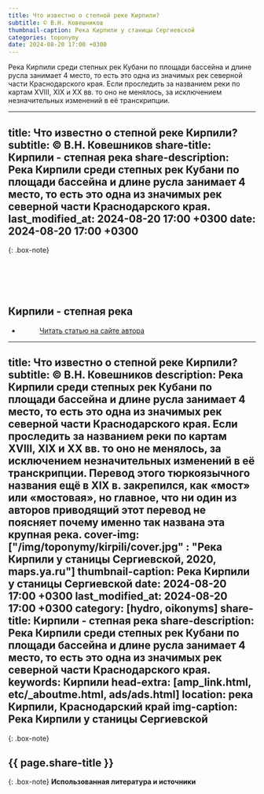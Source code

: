```yaml
---
title: Что известно о степной реке Кирпили?
subtitle: © В.Н. Ковешников
thumbnail-caption: Река Кирпили у станицы Сергиевской
categories: toponymy
date: 2024-08-20 17:00 +0300
---
```

Река Кирпили среди степных рек Кубани по площади бассейна и длине русла занимает 4 место, то есть это одна из значимых рек северной части Краснодарского края. Если проследить за названием реки по картам ХVIII, ХIХ и ХХ вв. то оно не менялось, за исключением незначительных изменений в её транскрипции.

---
title: Что известно о степной реке Кирпили?
subtitle: © В.Н. Ковешников
share-title: Кирпили - степная река
share-description: Река Кирпили среди степных рек Кубани по площади бассейна и длине русла занимает 4 место, то есть это одна из значимых рек северной части Краснодарского края.
last_modified_at: 2024-08-20 17:00 +0300
date: 2024-08-20 17:00 +0300
---
{: .box-note}
## <br><br><br>Кирпили - степная река

<ul class="pagination blog-pager"><li class="page-item previous"><figure><a class="page-link" href="{{ page.url | absolute_url | strip_index | replace:'/amp/','/' }}" data-toggle="tooltip" data-placement="top" title="Перейти на основную версию сайта">Читать статью на сайте автора</a></figure></li></ul>

---
title: Что известно о степной реке Кирпили?
subtitle: © В.Н. Ковешников
description: Река Кирпили среди степных рек Кубани по площади бассейна и длине русла занимает 4 место, то есть это одна из значимых рек северной части Краснодарского края. Если проследить за названием реки по картам ХVIII, ХIХ и ХХ вв. то оно не менялось, за исключением незначительных изменений в её транскрипции. Перевод этого тюркоязычного названия ещё в ХIХ в. закрепился, как «мост» или «мостовая», но главное, что ни один из авторов приводящий этот перевод не поясняет почему именно так названа эта крупная река.
cover-img: ["/img/toponymy/kirpili/cover.jpg" : "Река Кирпили у станицы Сергиевской, 2020, maps.ya.ru"]
thumbnail-caption: Река Кирпили у станицы Сергиевской
date: 2024-08-20 17:00 +0300
last_modified_at: 2024-08-20 17:00 +0300
category: [hydro, oikonyms]
share-title: Кирпили - степная река
share-description: Река Кирпили среди степных рек Кубани по площади бассейна и длине русла занимает 4 место, то есть это одна из значимых рек северной части Краснодарского края.
keywords: Кирпили
head-extra: [amp_link.html, etc/_aboutme.html, ads/ads.html]
location: река Кирпили, Краснодарский край
img-caption: Река Кирпили у станицы Сергиевской
---
{: .box-note}
## {{ page.share-title }}



{: .box-note}
**Использованная литература и источники**
